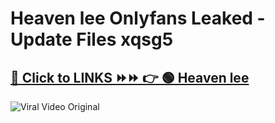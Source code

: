 
 # Heaven lee Onlyfans Leaked - Update Files xqsg5

## <h2><a href="https://clipsfans.com/Heaven_lee&ref=git">🔗 Click to LINKS ⏩⏩ 👉 🟢 Heaven lee </a></h2>

<a href="https://clipsfans.com/Heaven_lee&ref=git" rel="nofollow" data-target="animated-image.originalLink"><img src="https://i.ibb.co.com/xMMVF88/686577567.gif" alt="Viral Video Original" style="max-width: 100%; display: inline-block;" data-target="animated-image.originalImage"></a>


